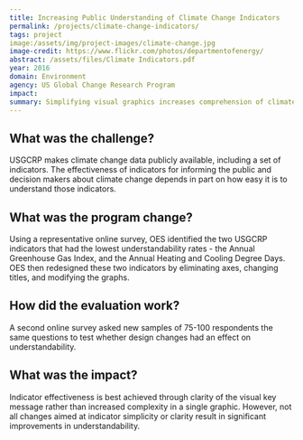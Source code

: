 ```yaml
---
title: Increasing Public Understanding of Climate Change Indicators
permalink: /projects/climate-change-indicators/
tags: project
image:/assets/img/project-images/climate-change.jpg
image-credit: https://www.flickr.com/photos/departmentofenergy/
abstract: /assets/files/Climate Indicators.pdf
year: 2016
domain: Environment
agency: US Global Change Research Program
impact:
summary: Simplifying visual graphics increases comprehension of climate change indicators.
---
```

## What was the challenge?

USGCRP makes climate change data publicly available, including a set of indicators. The effectiveness of indicators for informing the public and decision makers about climate change depends in part on how easy it is to understand those indicators.

## What was the program change?

Using a representative online survey, OES identified the two  USGCRP indicators that had the lowest understandability rates - the Annual Greenhouse Gas Index, and the Annual Heating and Cooling Degree Days. OES then redesigned these two indicators by eliminating axes, changing titles, and modifying the graphs.

## How did the evaluation work?

A second online survey asked new samples of 75-100 respondents the same questions to test whether design changes had an effect on understandability.

## What was the impact?

Indicator effectiveness is best achieved through clarity of the visual key message rather than increased complexity in a single graphic. However, not all changes aimed at indicator simplicity or clarity result in significant improvements in understandability.
